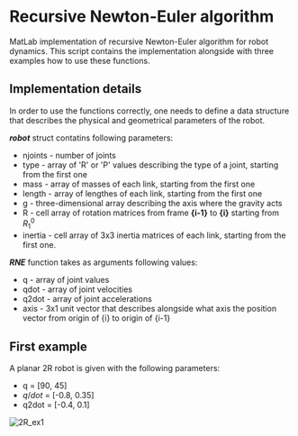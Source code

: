 # Recursive Newton-Euler algorithm 
 MatLab implementation of recursive Newton-Euler algorithm for robot dynamics. This script contains the implementation alongside with three examples how to use these functions. 
 ## Implementation details
 In order to use the functions correctly, one needs to define a data structure that describes the physical and geometrical parameters of the robot. 
 
 _**robot**_ struct contatins following parameters:
 - njoints - number of joints
 - type - array of 'R' or 'P' values describing the type of a joint, starting from the first one
 - mass - array of masses of each link, starting from the first one
 - length - array of lengthes of each link, starting from the first one
 - g - three-dimensional array describing the axis where the gravity acts 
 - R - cell array of rotation matrices from frame **{i-1}** to **{i}** starting from $R^0_1$
 - inertia - cell array of 3x3 inertia matrices of each link, starting from the first one.

_**RNE**_ function takes as arguments following values:
 - q - array of joint values
 - qdot - array of joint velocities
 - q2dot - array of joint accelerations
 - axis - 3x1 unit vector that describes alongside what axis the position vector from origin of {i} to origin of {i-1}
 
 ## First example
 A planar 2R robot is given with the following parameters:
 - q = [90, 45]
 - $q/dot$ = [-0.8, 0.35]
 - q2dot = [-0.4, 0.1]
 
 ![2R_ex1](https://user-images.githubusercontent.com/35328429/173257384-d5cf1f3e-c7f1-4e4a-9a07-b40dbc778923.jpg)

 

